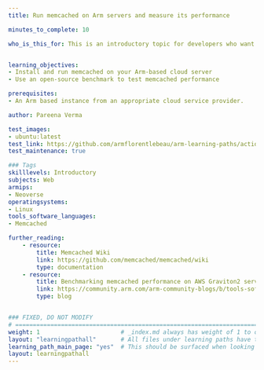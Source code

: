 ```yaml
---
title: Run memcached on Arm servers and measure its performance

minutes_to_complete: 10

who_is_this_for: This is an introductory topic for developers who want to use memcached as their in-memory key-value store.


learning_objectives:
- Install and run memcached on your Arm-based cloud server
- Use an open-source benchmark to test memcached performance

prerequisites:
- An Arm based instance from an appropriate cloud service provider.

author: Pareena Verma

test_images:
- ubuntu:latest
test_link: https://github.com/armflorentlebeau/arm-learning-paths/actions/runs/4312122327
test_maintenance: true

### Tags
skilllevels: Introductory
subjects: Web
armips:
- Neoverse
operatingsystems:
- Linux
tools_software_languages:
- Memcached

further_reading:
    - resource:
        title: Memcached Wiki
        link: https://github.com/memcached/memcached/wiki
        type: documentation
    - resource:
        title: Benchmarking memcached performance on AWS Graviton2 servers
        link: https://community.arm.com/arm-community-blogs/b/tools-software-ides-blog/posts/memcached-benchmarking-aws-graviton2-50-p-p-gains
        type: blog


### FIXED, DO NOT MODIFY
# ================================================================================
weight: 1                       # _index.md always has weight of 1 to order correctly
layout: "learningpathall"       # All files under learning paths have this same wrapper
learning_path_main_page: "yes"  # This should be surfaced when looking for related content. Only set for _index.md of learning path content.
layout: learningpathall
---
```

